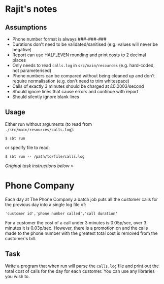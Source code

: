 # Rajit's notes

## Assumptions

* Phone number format is always ###-###-###
* Durations don't need to be validated/sanitised (e.g. values will never be negative)
* Report can use HALF_EVEN rounding and print costs to 2 decimal places
* Only needs to read `calls.log` in `src/main/resources` (e.g. hard-coded, not parameterised)
* Phone numbers can be compared without being cleaned up and don't require normalisation (e.g. don't need to trim whitespace)
* Calls of exactly 3 minutes should be charged at £0.0003/second
* Should ignore lines that cause errors and continue with report
* Should silently ignore blank lines

## Usage

Either run without arguments (to read from `./src/main/resources/calls.log`):

```
$ sbt run
```

or specify file to read:

```
$ sbt run -- /path/to/file/calls.log
```

_Original task instructions below >_

# Phone Company

Each day at The Phone Company a batch job puts all the customer calls for the previous day into a single log file of:

`'customer id','phone number called','call duration'`

For a customer the cost of a call under 3 minutes is 0.05p/sec, over 3 minutes it is 0.03p/sec. However, there is a promotion on and the calls made to the phone number with the greatest total cost is removed from the customer's bill.

## Task

Write a program that when run will parse the `calls.log` file and print out the total cost of calls for the day for each customer. You can use any libraries you wish to.

